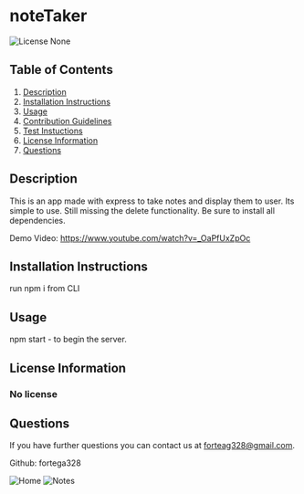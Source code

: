 
# noteTaker

![License None](https://img.shields.io/badge/Liscense-None-yellowgreen)

## Table of Contents
1. [Description](#description)
2. [Installation Instructions](#installation-instructions)
3. [Usage](#usage)
4. [Contribution Guidelines](#contribution-guidelines)
5. [Test Instuctions](#test-instructions)
6. [License Information](#license-information)
7. [Questions](#questions)

## Description
This is an app made with express to take notes and display them to user.  Its simple to use. Still missing the delete functionality. Be sure to install all dependencies.

Demo Video: https://www.youtube.com/watch?v=_OaPfUxZpOc

## Installation Instructions
run npm i from CLI

## Usage
npm start - to begin the server.

## License Information
### No license

## Questions
If you have further questions you can contact us at forteag328@gmail.com.

Github: fortega328

![Home](assets/home.png)
![Notes](assets/notes.png)